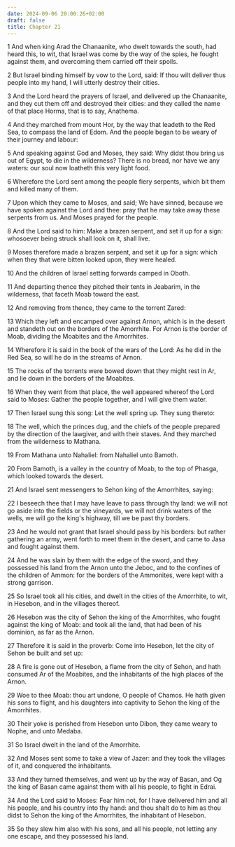 ```yaml
---
date: 2024-09-06 20:00:26+02:00
draft: false
title: Chapter 21
---
```




1 And when king Arad the Chanaanite, who dwelt towards the south, had heard this, to wit, that Israel was come by the way of the spies, he fought against them, and overcoming them carried off their spoils.

2 But Israel binding himself by vow to the Lord, said: If thou wilt deliver thus people into my hand, I will utterly destroy their cities.

3 And the Lord heard the prayers of Israel, and delivered up the Chanaanite, and they cut them off and destroyed their cities: and they called the name of that place Horma, that is to say, Anathema.

4 And they marched from mount Hor, by the way that leadeth to the Red Sea, to compass the land of Edom. And the people began to be weary of their journey and labour:

5 And speaking against God and Moses, they said: Why didst thou bring us out of Egypt, to die in the wilderness? There is no bread, nor have we any waters: our soul now loatheth this very light food.

6 Wherefore the Lord sent among the people fiery serpents, which bit them and killed many of them.

7 Upon which they came to Moses, and said; We have sinned, because we have spoken against the Lord and thee: pray that he may take away these serpents from us. And Moses prayed for the people.

8 And the Lord said to him: Make a brazen serpent, and set it up for a sign: whosoever being struck shall look on it, shall live.

9 Moses therefore made a brazen serpent, and set it up for a sign: which when they that were bitten looked upon, they were healed.

10 And the children of Israel setting forwards camped in Oboth.

11 And departing thence they pitched their tents in Jeabarim, in the wilderness, that faceth Moab toward the east.

12 And removing from thence, they came to the torrent Zared:

13 Which they left and encamped over against Arnon, which is in the desert and standeth out on the borders of the Amorrhite. For Arnon is the border of Moab, dividing the Moabites and the Amorrhites.

14 Wherefore it is said in the book of the wars of the Lord: As he did in the Red Sea, so will he do in the streams of Arnon.

15 The rocks of the torrents were bowed down that they might rest in Ar, and lie down in the borders of the Moabites.

16 When they went from that place, the well appeared whereof the Lord said to Moses: Gather the people together, and I will give them water.

17 Then Israel sung this song: Let the well spring up. They sung thereto:

18 The well, which the princes dug, and the chiefs of the people prepared by the direction of the lawgiver, and with their staves. And they marched from the wilderness to Mathana.

19 From Mathana unto Nahaliel: from Nahaliel unto Bamoth.

20 From Bamoth, is a valley in the country of Moab, to the top of Phasga, which looked towards the desert.

21 And Israel sent messengers to Sehon king of the Amorrhites, saying:

22 I beseech thee that I may have leave to pass through thy land: we will not go aside into the fields or the vineyards, we will not drink waters of the wells, we will go the king's highway, till we be past thy borders.

23 And he would not grant that Israel should pass by his borders: but rather gathering an army, went forth to meet them in the desert, and came to Jasa and fought against them.

24 And he was slain by them with the edge of the sword, and they possessed his land from the Arnon unto the Jeboc, and to the confines of the children of Ammon: for the borders of the Ammonites, were kept with a strong garrison.

25 So Israel took all his cities, and dwelt in the cities of the Amorrhite, to wit, in Hesebon, and in the villages thereof.

26 Hesebon was the city of Sehon the king of the Amorrhites, who fought against the king of Moab: and took all the land, that had been of his dominion, as far as the Arnon.

27 Therefore it is said in the proverb: Come into Hesebon, let the city of Sehon be built and set up:

28 A fire is gone out of Hesebon, a flame from the city of Sehon, and hath consumed Ar of the Moabites, and the inhabitants of the high places of the Arnon.

29 Woe to thee Moab: thou art undone, O people of Chamos. He hath given his sons to flight, and his daughters into captivity to Sehon the king of the Amorrhites.

30 Their yoke is perished from Hesebon unto Dibon, they came weary to Nophe, and unto Medaba.

31 So Israel dwelt in the land of the Amorrhite.

32 And Moses sent some to take a view of Jazer: and they took the villages of it, and conquered the inhabitants.

33 And they turned themselves, and went up by the way of Basan, and Og the king of Basan came against them with all his people, to fight in Edrai.

34 And the Lord said to Moses: Fear him not, for I have delivered him and all his people, and his country into thy hand: and thou shalt do to him as thou didst to Sehon the king of the Amorrhites, the inhabitant of Hesebon.

35 So they slew him also with his sons, and all his people, not letting any one escape, and they possessed his land.

